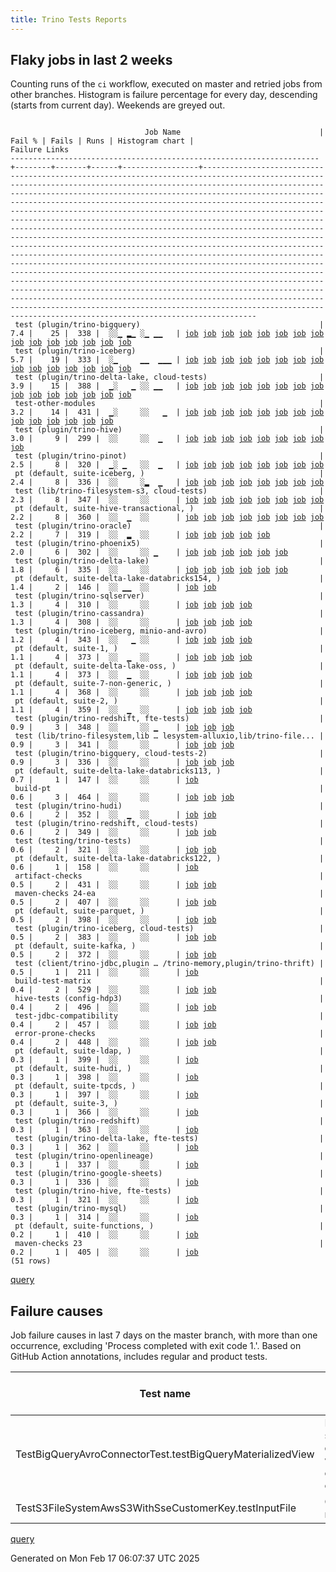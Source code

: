 ```yaml
---
title: Trino Tests Reports
---
```


## Flaky jobs in last 2 weeks

Counting runs of the `ci` workflow, executed on master and retried jobs from other branches.
Histogram is failure percentage for every day, descending (starts from current day).
Weekends are greyed out.
<pre><code>
                              Job Name                               | Fail % | Fails | Runs | Histogram chart |                                                                                                                                                                                                                                                                                                                                                                                                                                                                                                                                                                                                                  Failure Links                                                                                                                                                                                                                                                                                                                                                                                                                                                                                                                                                                                                                   
---------------------------------------------------------------------+--------+-------+------+-----------------+--------------------------------------------------------------------------------------------------------------------------------------------------------------------------------------------------------------------------------------------------------------------------------------------------------------------------------------------------------------------------------------------------------------------------------------------------------------------------------------------------------------------------------------------------------------------------------------------------------------------------------------------------------------------------------------------------------------------------------------------------------------------------------------------------------------------------------------------------------------------------------------------------------------------------------------------------------------------------------------------------------------------------------------------------------------------------------------------------------------------------------------------------------------------------------------------------------------------------------------------------
 test (plugin/trino-bigquery)                                        |    7.4 |    25 |  338 |  ░░▁ ▂▁ ░▁ ▁▁   | <a href="https://github.com/trinodb/trino/actions/runs/13326601978/job/37221159493">job</a> <a href="https://github.com/trinodb/trino/actions/runs/13330003151/job/37231689385">job</a> <a href="https://github.com/trinodb/trino/actions/runs/13279615220/job/37075283635">job</a> <a href="https://github.com/trinodb/trino/actions/runs/13279615220/job/37075283635">job</a> <a href="https://github.com/trinodb/trino/actions/runs/13283916445/job/37088292579">job</a> <a href="https://github.com/trinodb/trino/actions/runs/13285693083/job/37093854573">job</a> <a href="https://github.com/trinodb/trino/actions/runs/13292219292/job/37115668010">job</a> <a href="https://github.com/trinodb/trino/actions/runs/13256922313/job/37005321373">job</a> <a href="https://github.com/trinodb/trino/actions/runs/13256928315/job/37005330515">job</a> <a href="https://github.com/trinodb/trino/actions/runs/13256928315/job/37005330515">job</a> <a href="https://github.com/trinodb/trino/actions/runs/13256928315/job/37018935774">job</a> <a href="https://github.com/trinodb/trino/actions/runs/13256928315/job/37018935774">job</a> <a href="https://github.com/trinodb/trino/actions/runs/13233576001/job/36934582205">job</a> <a href="https://github.com/trinodb/trino/actions/runs/13233576001/job/36934582205">job</a> <a href="https://github.com/trinodb/trino/actions/runs/13217521588/job/36898564726">job</a>  
 test (plugin/trino-iceberg)                                         |    5.7 |    19 |  333 |  ░▁     ▁▁  ▁▁▁ | <a href="https://github.com/trinodb/trino/actions/runs/13345097941/job/37274600805">job</a> <a href="https://github.com/trinodb/trino/actions/runs/13264790056/job/37029780213">job</a> <a href="https://github.com/trinodb/trino/actions/runs/13240845161/job/36955763544">job</a> <a href="https://github.com/trinodb/trino/actions/runs/13249292916/job/36983216199">job</a> <a href="https://github.com/trinodb/trino/actions/runs/13230227166/job/36926312314">job</a> <a href="https://github.com/trinodb/trino/actions/runs/13213680316/job/36890371060">job</a> <a href="https://github.com/trinodb/trino/actions/runs/13176840413/job/36779602012">job</a> <a href="https://github.com/trinodb/trino/actions/runs/13176840413/job/36779602012">job</a> <a href="https://github.com/trinodb/trino/actions/runs/13152404113/job/36702134164">job</a> <a href="https://github.com/trinodb/trino/actions/runs/13152404113/job/36702134164">job</a> <a href="https://github.com/trinodb/trino/actions/runs/13166203530/job/36746888188">job</a> <a href="https://github.com/trinodb/trino/actions/runs/13166203530/job/36749732591">job</a> <a href="https://github.com/trinodb/trino/actions/runs/13166604001/job/36748230650">job</a> <a href="https://github.com/trinodb/trino/actions/runs/13135931263/job/36651287453">job</a> <a href="https://github.com/trinodb/trino/actions/runs/13143691268/job/36676738031">job</a>  
 test (plugin/trino-delta-lake, cloud-tests)                         |    3.9 |    15 |  388 |  ▁░   ▁ ░░ ▁▁   | <a href="https://github.com/trinodb/trino/actions/runs/13358122437/job/37303711769">job</a> <a href="https://github.com/trinodb/trino/actions/runs/13256928315/job/37005335619">job</a> <a href="https://github.com/trinodb/trino/actions/runs/13256928315/job/37005335619">job</a> <a href="https://github.com/trinodb/trino/actions/runs/13191578003/job/36825414927">job</a> <a href="https://github.com/trinodb/trino/actions/runs/13169891846/job/36758205083">job</a> <a href="https://github.com/trinodb/trino/actions/runs/13172177059/job/36764430882">job</a> <a href="https://github.com/trinodb/trino/actions/runs/13175970782/job/36775297945">job</a> <a href="https://github.com/trinodb/trino/actions/runs/13176185784/job/36776045487">job</a> <a href="https://github.com/trinodb/trino/actions/runs/13156786089/job/36715704710">job</a> <a href="https://github.com/trinodb/trino/actions/runs/13156863903/job/36715971216">job</a> <a href="https://github.com/trinodb/trino/actions/runs/13166604001/job/36748226724">job</a> <a href="https://github.com/trinodb/trino/actions/runs/13168203150/job/36753274862">job</a> <a href="https://github.com/trinodb/trino/actions/runs/13126550290/job/36623927885">job</a> <a href="https://github.com/trinodb/trino/actions/runs/13110701879/job/36573839668">job</a> <a href="https://github.com/trinodb/trino/actions/runs/13110701879/job/36573839668">job</a>  
 test-other-modules                                                  |    3.2 |    14 |  431 |  ▁░     ░░   ▁  | <a href="https://github.com/trinodb/trino/actions/runs/13352878211/job/37291629067">job</a> <a href="https://github.com/trinodb/trino/actions/runs/13291363144/job/37112745949">job</a> <a href="https://github.com/trinodb/trino/actions/runs/13241210804/job/36957077089">job</a> <a href="https://github.com/trinodb/trino/actions/runs/13176840413/job/36778048521">job</a> <a href="https://github.com/trinodb/trino/actions/runs/13176840413/job/36778048521">job</a> <a href="https://github.com/trinodb/trino/actions/runs/13177023036/job/36778622885">job</a> <a href="https://github.com/trinodb/trino/actions/runs/13167989346/job/36752544305">job</a> <a href="https://github.com/trinodb/trino/actions/runs/13167989346/job/36752544305">job</a> <a href="https://github.com/trinodb/trino/actions/runs/13128971428/job/36630410514">job</a> <a href="https://github.com/trinodb/trino/actions/runs/13128971428/job/36630410514">job</a> <a href="https://github.com/trinodb/trino/actions/runs/13133043112/job/36642221042">job</a> <a href="https://github.com/trinodb/trino/actions/runs/13134447787/job/36646577950">job</a> <a href="https://github.com/trinodb/trino/actions/runs/13141775736/job/36670443082">job</a> <a href="https://github.com/trinodb/trino/actions/runs/13106773501/job/36562833875">job</a>                                                                                  
 test (plugin/trino-hive)                                            |    3.0 |     9 |  299 |  ░░     ░░  ▁   | <a href="https://github.com/trinodb/trino/actions/runs/13305618970/job/37155913686">job</a> <a href="https://github.com/trinodb/trino/actions/runs/13282948600/job/37085254869">job</a> <a href="https://github.com/trinodb/trino/actions/runs/13267857372/job/37039866848">job</a> <a href="https://github.com/trinodb/trino/actions/runs/13240521435/job/36954773216">job</a> <a href="https://github.com/trinodb/trino/actions/runs/13249661228/job/36984437048">job</a> <a href="https://github.com/trinodb/trino/actions/runs/13178865252/job/36784614986">job</a> <a href="https://github.com/trinodb/trino/actions/runs/13183435844/job/36799826400">job</a> <a href="https://github.com/trinodb/trino/actions/runs/13166203530/job/36746886808">job</a> <a href="https://github.com/trinodb/trino/actions/runs/13166203530/job/36749729795">job</a>                                                                                                                                                                                                                                                                                                                                                                                                                                                                                                  
 test (plugin/trino-pinot)                                           |    2.5 |     8 |  320 |  ▁░ ▁   ░░  ▁   | <a href="https://github.com/trinodb/trino/actions/runs/13350032353/job/37285358253">job</a> <a href="https://github.com/trinodb/trino/actions/runs/13306457438/job/37158555170">job</a> <a href="https://github.com/trinodb/trino/actions/runs/13306457438/job/37158555170">job</a> <a href="https://github.com/trinodb/trino/actions/runs/13204152698/job/36863268703">job</a> <a href="https://github.com/trinodb/trino/actions/runs/13151649511/job/36700079633">job</a> <a href="https://github.com/trinodb/trino/actions/runs/13151649511/job/36700079633">job</a> <a href="https://github.com/trinodb/trino/actions/runs/13156863903/job/36715982115">job</a> <a href="https://github.com/trinodb/trino/actions/runs/13159167313/job/36723395339">job</a>                                                                                                                                                                                                                                                                                                                                                                                                                                                                                                                                                                                  
 pt (default, suite-iceberg, )                                       |    2.4 |     8 |  336 |  ░░     ░▂  ▁   | <a href="https://github.com/trinodb/trino/actions/runs/13297276364/job/37132358166">job</a> <a href="https://github.com/trinodb/trino/actions/runs/13217521588/job/36898676399">job</a> <a href="https://github.com/trinodb/trino/actions/runs/13217521588/job/36898676399">job</a> <a href="https://github.com/trinodb/trino/actions/runs/13217521588/job/36899535666">job</a> <a href="https://github.com/trinodb/trino/actions/runs/13217521588/job/36899535666">job</a> <a href="https://github.com/trinodb/trino/actions/runs/13175970782/job/36775782229">job</a> <a href="https://github.com/trinodb/trino/actions/runs/13152404113/job/36702452070">job</a> <a href="https://github.com/trinodb/trino/actions/runs/13152404113/job/36702452070">job</a>                                                                                                                                                                                                                                                                                                                                                                                                                                                                                                                                                                                  
 test (lib/trino-filesystem-s3, cloud-tests)                         |    2.3 |     8 |  347 |  ░░     ░░      | <a href="https://github.com/trinodb/trino/actions/runs/13240521435/job/36954766114">job</a> <a href="https://github.com/trinodb/trino/actions/runs/13240845161/job/36955749438">job</a> <a href="https://github.com/trinodb/trino/actions/runs/13199294168/job/36847580059">job</a> <a href="https://github.com/trinodb/trino/actions/runs/13169891846/job/36758201921">job</a> <a href="https://github.com/trinodb/trino/actions/runs/13175970782/job/36775291083">job</a> <a href="https://github.com/trinodb/trino/actions/runs/13156558262/job/36714960183">job</a> <a href="https://github.com/trinodb/trino/actions/runs/13141775736/job/36670501904">job</a> <a href="https://github.com/trinodb/trino/actions/runs/13109522937/job/36570272813">job</a>                                                                                                                                                                                                                                                                                                                                                                                                                                                                                                                                                                                  
 pt (default, suite-hive-transactional, )                            |    2.2 |     8 |  360 |  ░░  ▁  ░░      | <a href="https://github.com/trinodb/trino/actions/runs/13279615220/job/37075565223">job</a> <a href="https://github.com/trinodb/trino/actions/runs/13279615220/job/37075565223">job</a> <a href="https://github.com/trinodb/trino/actions/runs/13279615220/job/37086332521">job</a> <a href="https://github.com/trinodb/trino/actions/runs/13279615220/job/37086332521">job</a> <a href="https://github.com/trinodb/trino/actions/runs/13176840413/job/36780174066">job</a> <a href="https://github.com/trinodb/trino/actions/runs/13176840413/job/36780174066">job</a> <a href="https://github.com/trinodb/trino/actions/runs/13151388546/job/36699669200">job</a> <a href="https://github.com/trinodb/trino/actions/runs/13106773501/job/36563131620">job</a>                                                                                                                                                                                                                                                                                                                                                                                                                                                                                                                                                                                  
 test (plugin/trino-oracle)                                          |    2.2 |     7 |  319 |  ░░  ▂  ░░      | <a href="https://github.com/trinodb/trino/actions/runs/13281811748/job/37081704003">job</a> <a href="https://github.com/trinodb/trino/actions/runs/13281811748/job/37081704390">job</a> <a href="https://github.com/trinodb/trino/actions/runs/13281811748/job/37081704739">job</a> <a href="https://github.com/trinodb/trino/actions/runs/13281811748/job/37081704975">job</a> <a href="https://github.com/trinodb/trino/actions/runs/13281811748/job/37081705263">job</a>                                                                                                                                                                                                                                                                                                                                                                                                                                                                                                                                                                                                                                                                                                                                                                                                                                  
 test (plugin/trino-phoenix5)                                        |    2.0 |     6 |  302 |  ░░     ░░ ▁    | <a href="https://github.com/trinodb/trino/actions/runs/13240845161/job/36955768890">job</a> <a href="https://github.com/trinodb/trino/actions/runs/13175667898/job/36774397370">job</a> <a href="https://github.com/trinodb/trino/actions/runs/13175970782/job/36775307160">job</a> <a href="https://github.com/trinodb/trino/actions/runs/13175977326/job/36775331987">job</a> <a href="https://github.com/trinodb/trino/actions/runs/13175977326/job/36775331987">job</a> <a href="https://github.com/trinodb/trino/actions/runs/13123496106/job/36614808702">job</a>                                                                                                                                                                                                                                                                                                                                                                                                                                                                                                                                                                                                                                                                                                                                                  
 test (plugin/trino-delta-lake)                                      |    1.8 |     6 |  335 |  ░░     ░░      | <a href="https://github.com/trinodb/trino/actions/runs/13241210804/job/36957200247">job</a> <a href="https://github.com/trinodb/trino/actions/runs/13170228725/job/36759151780">job</a> <a href="https://github.com/trinodb/trino/actions/runs/13170228725/job/36759151780">job</a> <a href="https://github.com/trinodb/trino/actions/runs/13156601370/job/36715108940">job</a> <a href="https://github.com/trinodb/trino/actions/runs/13166604001/job/36748226432">job</a> <a href="https://github.com/trinodb/trino/actions/runs/13129268585/job/36631221127">job</a>                                                                                                                                                                                                                                                                                                                                                                                                                                                                                                                                                                                                                                                                                                                                                  
 pt (default, suite-delta-lake-databricks154, )                      |    1.4 |     2 |  146 |  ░░ ▁▁  ░░      | <a href="https://github.com/trinodb/trino/actions/runs/13305618970/job/37156400710">job</a> <a href="https://github.com/trinodb/trino/actions/runs/13292219292/job/37116120712">job</a>                                                                                                                                                                                                                                                                                                                                                                                                                                                                                                                                                                                                                                                                                                                                                                                                                                                                                                                                                                                                                                                                                  
 test (plugin/trino-sqlserver)                                       |    1.3 |     4 |  310 |  ░░     ░░      | <a href="https://github.com/trinodb/trino/actions/runs/13305314680/job/37154993361">job</a> <a href="https://github.com/trinodb/trino/actions/runs/13191004001/job/36823872784">job</a> <a href="https://github.com/trinodb/trino/actions/runs/13156601370/job/36715121808">job</a> <a href="https://github.com/trinodb/trino/actions/runs/13126351102/job/36623390781">job</a>                                                                                                                                                                                                                                                                                                                                                                                                                                                                                                                                                                                                                                                                                                                                                                                                                                                                                                                  
 test (plugin/trino-cassandra)                                       |    1.3 |     4 |  308 |  ░░     ░░      | <a href="https://github.com/trinodb/trino/actions/runs/13285693083/job/37093856392">job</a> <a href="https://github.com/trinodb/trino/actions/runs/13239311366/job/36951049079">job</a> <a href="https://github.com/trinodb/trino/actions/runs/13201078331/job/36853055022">job</a> <a href="https://github.com/trinodb/trino/actions/runs/13107309862/job/36564201767">job</a>                                                                                                                                                                                                                                                                                                                                                                                                                                                                                                                                                                                                                                                                                                                                                                                                                                                                                                                  
 test (plugin/trino-iceberg, minio-and-avro)                         |    1.2 |     4 |  343 |  ░░   ▁ ░░      | <a href="https://github.com/trinodb/trino/actions/runs/13270406922/job/37048334644">job</a> <a href="https://github.com/trinodb/trino/actions/runs/13270406922/job/37048334644">job</a> <a href="https://github.com/trinodb/trino/actions/runs/13201261277/job/36853676395">job</a> <a href="https://github.com/trinodb/trino/actions/runs/13156786089/job/36715708867">job</a>                                                                                                                                                                                                                                                                                                                                                                                                                                                                                                                                                                                                                                                                                                                                                                                                                                                                                                                  
 pt (default, suite-1, )                                             |    1.1 |     4 |  373 |  ░░  ▁  ░░      | <a href="https://github.com/trinodb/trino/actions/runs/13279615220/job/37075562638">job</a> <a href="https://github.com/trinodb/trino/actions/runs/13279615220/job/37075562638">job</a> <a href="https://github.com/trinodb/trino/actions/runs/13279615220/job/37086329969">job</a> <a href="https://github.com/trinodb/trino/actions/runs/13279615220/job/37086329969">job</a>                                                                                                                                                                                                                                                                                                                                                                                                                                                                                                                                                                                                                                                                                                                                                                                                                                                                                                                  
 pt (default, suite-delta-lake-oss, )                                |    1.1 |     4 |  373 |  ░░  ▁  ░░      | <a href="https://github.com/trinodb/trino/actions/runs/13279615220/job/37075571271">job</a> <a href="https://github.com/trinodb/trino/actions/runs/13279615220/job/37075571271">job</a> <a href="https://github.com/trinodb/trino/actions/runs/13279615220/job/37086339900">job</a> <a href="https://github.com/trinodb/trino/actions/runs/13279615220/job/37086339900">job</a>                                                                                                                                                                                                                                                                                                                                                                                                                                                                                                                                                                                                                                                                                                                                                                                                                                                                                                                  
 pt (default, suite-7-non-generic, )                                 |    1.1 |     4 |  368 |  ░░     ░░      | <a href="https://github.com/trinodb/trino/actions/runs/13306457438/job/37158993367">job</a> <a href="https://github.com/trinodb/trino/actions/runs/13306457438/job/37158993367">job</a> <a href="https://github.com/trinodb/trino/actions/runs/13175970782/job/36775765363">job</a> <a href="https://github.com/trinodb/trino/actions/runs/13145799349/job/36684041476">job</a>                                                                                                                                                                                                                                                                                                                                                                                                                                                                                                                                                                                                                                                                                                                                                                                                                                                                                                                  
 pt (default, suite-2, )                                             |    1.1 |     4 |  359 |  ░░  ▁  ░░      | <a href="https://github.com/trinodb/trino/actions/runs/13279615220/job/37075563637">job</a> <a href="https://github.com/trinodb/trino/actions/runs/13279615220/job/37075563637">job</a> <a href="https://github.com/trinodb/trino/actions/runs/13279615220/job/37086330714">job</a> <a href="https://github.com/trinodb/trino/actions/runs/13279615220/job/37086330714">job</a>                                                                                                                                                                                                                                                                                                                                                                                                                                                                                                                                                                                                                                                                                                                                                                                                                                                                                                                  
 test (plugin/trino-redshift, fte-tests)                             |    0.9 |     3 |  348 |  ░░     ░░ ▁    | <a href="https://github.com/trinodb/trino/actions/runs/13175977326/job/36775334377">job</a> <a href="https://github.com/trinodb/trino/actions/runs/13175977326/job/36775334377">job</a> <a href="https://github.com/trinodb/trino/actions/runs/13176185784/job/36776050187">job</a>                                                                                                                                                                                                                                                                                                                                                                                                                                                                                                                                                                                                                                                                                                                                                                                                                                                                                                                                                                                                  
 test (lib/trino-filesystem,lib … lesystem-alluxio,lib/trino-file... |    0.9 |     3 |  341 |  ░░     ░░      | <a href="https://github.com/trinodb/trino/actions/runs/13284125497/job/37088935092">job</a> <a href="https://github.com/trinodb/trino/actions/runs/13204152698/job/36863248044">job</a> <a href="https://github.com/trinodb/trino/actions/runs/13185991239/job/36808138234">job</a>                                                                                                                                                                                                                                                                                                                                                                                                                                                                                                                                                                                                                                                                                                                                                                                                                                                                                                                                                                                                  
 test (plugin/trino-bigquery, cloud-tests-2)                         |    0.9 |     3 |  336 |  ░░     ░░      | <a href="https://github.com/trinodb/trino/actions/runs/13308886918/job/37166240681">job</a> <a href="https://github.com/trinodb/trino/actions/runs/13285693083/job/37093855259">job</a> <a href="https://github.com/trinodb/trino/actions/runs/13175970782/job/36775295635">job</a>                                                                                                                                                                                                                                                                                                                                                                                                                                                                                                                                                                                                                                                                                                                                                                                                                                                                                                                                                                                                  
 pt (default, suite-delta-lake-databricks113, )                      |    0.7 |     1 |  147 |  ░░     ░░      | <a href="https://github.com/trinodb/trino/actions/runs/13183435844/job/36800477798">job</a>                                                                                                                                                                                                                                                                                                                                                                                                                                                                                                                                                                                                                                                                                                                                                                                                                                                                                                                                                                                                                                                                                                                                                                  
 build-pt                                                            |    0.6 |     3 |  464 |  ░░     ░░      | <a href="https://github.com/trinodb/trino/actions/runs/13283916445/job/37088222752">job</a> <a href="https://github.com/trinodb/trino/actions/runs/13176840413/job/36778047740">job</a> <a href="https://github.com/trinodb/trino/actions/runs/13176840413/job/36778047740">job</a>                                                                                                                                                                                                                                                                                                                                                                                                                                                                                                                                                                                                                                                                                                                                                                                                                                                                                                                                                                                                  
 test (plugin/trino-hudi)                                            |    0.6 |     2 |  352 |  ░░  ▁  ░░      | <a href="https://github.com/trinodb/trino/actions/runs/13295908699/job/37127774262">job</a> <a href="https://github.com/trinodb/trino/actions/runs/13295908699/job/37127774262">job</a>                                                                                                                                                                                                                                                                                                                                                                                                                                                                                                                                                                                                                                                                                                                                                                                                                                                                                                                                                                                                                                                                                  
 test (plugin/trino-redshift, cloud-tests)                           |    0.6 |     2 |  349 |  ░░     ░░      | <a href="https://github.com/trinodb/trino/actions/runs/13176185784/job/36776049877">job</a> <a href="https://github.com/trinodb/trino/actions/runs/13126550290/job/36623934608">job</a>                                                                                                                                                                                                                                                                                                                                                                                                                                                                                                                                                                                                                                                                                                                                                                                                                                                                                                                                                                                                                                                                                  
 test (testing/trino-tests)                                          |    0.6 |     2 |  321 |  ░░     ░░      | <a href="https://github.com/trinodb/trino/actions/runs/13292219292/job/37115690078">job</a> <a href="https://github.com/trinodb/trino/actions/runs/13156786089/job/36715717009">job</a>                                                                                                                                                                                                                                                                                                                                                                                                                                                                                                                                                                                                                                                                                                                                                                                                                                                                                                                                                                                                                                                                                  
 pt (default, suite-delta-lake-databricks122, )                      |    0.6 |     1 |  158 |  ░░     ░░      | <a href="https://github.com/trinodb/trino/actions/runs/13172177059/job/36764697455">job</a>                                                                                                                                                                                                                                                                                                                                                                                                                                                                                                                                                                                                                                                                                                                                                                                                                                                                                                                                                                                                                                                                                                                                                                  
 artifact-checks                                                     |    0.5 |     2 |  431 |  ░░     ░░      | <a href="https://github.com/trinodb/trino/actions/runs/13231377577/job/36929039115">job</a> <a href="https://github.com/trinodb/trino/actions/runs/13155548398/job/36711737297">job</a>                                                                                                                                                                                                                                                                                                                                                                                                                                                                                                                                                                                                                                                                                                                                                                                                                                                                                                                                                                                                                                                                                  
 maven-checks 24-ea                                                  |    0.5 |     2 |  407 |  ░░     ░░      | <a href="https://github.com/trinodb/trino/actions/runs/13176840413/job/36778045733">job</a> <a href="https://github.com/trinodb/trino/actions/runs/13176840413/job/36778045733">job</a>                                                                                                                                                                                                                                                                                                                                                                                                                                                                                                                                                                                                                                                                                                                                                                                                                                                                                                                                                                                                                                                                                  
 pt (default, suite-parquet, )                                       |    0.5 |     2 |  398 |  ░░     ░░      | <a href="https://github.com/trinodb/trino/actions/runs/13175667898/job/36774867265">job</a> <a href="https://github.com/trinodb/trino/actions/runs/13176185784/job/36776666401">job</a>                                                                                                                                                                                                                                                                                                                                                                                                                                                                                                                                                                                                                                                                                                                                                                                                                                                                                                                                                                                                                                                                                  
 test (plugin/trino-iceberg, cloud-tests)                            |    0.5 |     2 |  383 |  ░░     ░░      | <a href="https://github.com/trinodb/trino/actions/runs/13176185784/job/36776048191">job</a> <a href="https://github.com/trinodb/trino/actions/runs/13156863903/job/36715977166">job</a>                                                                                                                                                                                                                                                                                                                                                                                                                                                                                                                                                                                                                                                                                                                                                                                                                                                                                                                                                                                                                                                                                  
 pt (default, suite-kafka, )                                         |    0.5 |     2 |  372 |  ░░     ░░      | <a href="https://github.com/trinodb/trino/actions/runs/13172095246/job/36764458353">job</a> <a href="https://github.com/trinodb/trino/actions/runs/13172095246/job/36764458353">job</a>                                                                                                                                                                                                                                                                                                                                                                                                                                                                                                                                                                                                                                                                                                                                                                                                                                                                                                                                                                                                                                                                                  
 test (client/trino-jdbc,plugin … /trino-memory,plugin/trino-thrift) |    0.5 |     1 |  211 |  ░░     ░░      | <a href="https://github.com/trinodb/trino/actions/runs/13201111868/job/36853171010">job</a>                                                                                                                                                                                                                                                                                                                                                                                                                                                                                                                                                                                                                                                                                                                                                                                                                                                                                                                                                                                                                                                                                                                                                                  
 build-test-matrix                                                   |    0.4 |     2 |  529 |  ░░     ░░      | <a href="https://github.com/trinodb/trino/actions/runs/13176840413/job/36778047354">job</a> <a href="https://github.com/trinodb/trino/actions/runs/13176840413/job/36778047354">job</a>                                                                                                                                                                                                                                                                                                                                                                                                                                                                                                                                                                                                                                                                                                                                                                                                                                                                                                                                                                                                                                                                                  
 hive-tests (config-hdp3)                                            |    0.4 |     2 |  496 |  ░░     ░░      | <a href="https://github.com/trinodb/trino/actions/runs/13176840413/job/36778048051">job</a> <a href="https://github.com/trinodb/trino/actions/runs/13176840413/job/36778048051">job</a>                                                                                                                                                                                                                                                                                                                                                                                                                                                                                                                                                                                                                                                                                                                                                                                                                                                                                                                                                                                                                                                                                  
 test-jdbc-compatibility                                             |    0.4 |     2 |  457 |  ░░     ░░      | <a href="https://github.com/trinodb/trino/actions/runs/13256928315/job/37005295307">job</a> <a href="https://github.com/trinodb/trino/actions/runs/13256928315/job/37005295307">job</a>                                                                                                                                                                                                                                                                                                                                                                                                                                                                                                                                                                                                                                                                                                                                                                                                                                                                                                                                                                                                                                                                                  
 error-prone-checks                                                  |    0.4 |     2 |  448 |  ░░     ░░      | <a href="https://github.com/trinodb/trino/actions/runs/13176840413/job/36778046568">job</a> <a href="https://github.com/trinodb/trino/actions/runs/13176840413/job/36778046568">job</a>                                                                                                                                                                                                                                                                                                                                                                                                                                                                                                                                                                                                                                                                                                                                                                                                                                                                                                                                                                                                                                                                                  
 pt (default, suite-ldap, )                                          |    0.3 |     1 |  399 |  ░░     ░░      | <a href="https://github.com/trinodb/trino/actions/runs/13175970782/job/36775778328">job</a>                                                                                                                                                                                                                                                                                                                                                                                                                                                                                                                                                                                                                                                                                                                                                                                                                                                                                                                                                                                                                                                                                                                                                                  
 pt (default, suite-hudi, )                                          |    0.3 |     1 |  398 |  ░░     ░░      | <a href="https://github.com/trinodb/trino/actions/runs/13175667898/job/36774872428">job</a>                                                                                                                                                                                                                                                                                                                                                                                                                                                                                                                                                                                                                                                                                                                                                                                                                                                                                                                                                                                                                                                                                                                                                                  
 pt (default, suite-tpcds, )                                         |    0.3 |     1 |  397 |  ░░     ░░      | <a href="https://github.com/trinodb/trino/actions/runs/13156903883/job/36716737417">job</a>                                                                                                                                                                                                                                                                                                                                                                                                                                                                                                                                                                                                                                                                                                                                                                                                                                                                                                                                                                                                                                                                                                                                                                  
 pt (default, suite-3, )                                             |    0.3 |     1 |  366 |  ░░     ░░      | <a href="https://github.com/trinodb/trino/actions/runs/13145799349/job/36684040290">job</a>                                                                                                                                                                                                                                                                                                                                                                                                                                                                                                                                                                                                                                                                                                                                                                                                                                                                                                                                                                                                                                                                                                                                                                  
 test (plugin/trino-redshift)                                        |    0.3 |     1 |  363 |  ░░     ░░      | <a href="https://github.com/trinodb/trino/actions/runs/13176185784/job/36776049565">job</a>                                                                                                                                                                                                                                                                                                                                                                                                                                                                                                                                                                                                                                                                                                                                                                                                                                                                                                                                                                                                                                                                                                                                                                  
 test (plugin/trino-delta-lake, fte-tests)                           |    0.3 |     1 |  362 |  ░░     ░░      | <a href="https://github.com/trinodb/trino/actions/runs/13156786089/job/36715705011">job</a>                                                                                                                                                                                                                                                                                                                                                                                                                                                                                                                                                                                                                                                                                                                                                                                                                                                                                                                                                                                                                                                                                                                                                                  
 test (plugin/trino-openlineage)                                     |    0.3 |     1 |  337 |  ░░     ░░      | <a href="https://github.com/trinodb/trino/actions/runs/13292219292/job/37115681600">job</a>                                                                                                                                                                                                                                                                                                                                                                                                                                                                                                                                                                                                                                                                                                                                                                                                                                                                                                                                                                                                                                                                                                                                                                  
 test (plugin/trino-google-sheets)                                   |    0.3 |     1 |  336 |  ░░     ░░      | <a href="https://github.com/trinodb/trino/actions/runs/13156863903/job/36715974950">job</a>                                                                                                                                                                                                                                                                                                                                                                                                                                                                                                                                                                                                                                                                                                                                                                                                                                                                                                                                                                                                                                                                                                                                                                  
 test (plugin/trino-hive, fte-tests)                                 |    0.3 |     1 |  321 |  ░░     ░░      | <a href="https://github.com/trinodb/trino/actions/runs/13175667898/job/36774390617">job</a>                                                                                                                                                                                                                                                                                                                                                                                                                                                                                                                                                                                                                                                                                                                                                                                                                                                                                                                                                                                                                                                                                                                                                                  
 test (plugin/trino-mysql)                                           |    0.3 |     1 |  314 |  ░░     ░░      | <a href="https://github.com/trinodb/trino/actions/runs/13127482411/job/36626500977">job</a>                                                                                                                                                                                                                                                                                                                                                                                                                                                                                                                                                                                                                                                                                                                                                                                                                                                                                                                                                                                                                                                                                                                                                                  
 pt (default, suite-functions, )                                     |    0.2 |     1 |  410 |  ░░     ░░      | <a href="https://github.com/trinodb/trino/actions/runs/13170853760/job/36761114356">job</a>                                                                                                                                                                                                                                                                                                                                                                                                                                                                                                                                                                                                                                                                                                                                                                                                                                                                                                                                                                                                                                                                                                                                                                  
 maven-checks 23                                                     |    0.2 |     1 |  405 |  ░░     ░░      | <a href="https://github.com/trinodb/trino/actions/runs/13267857372/job/37039780303">job</a>                                                                                                                                                                                                                                                                                                                                                                                                                                                                                                                                                                                                                                                                                                                                                                                                                                                                                                                                                                                                                                                                                                                                                                  
(51 rows)
</code></pre>
[query](https://github.com/trinodb/reports/blob/6527a06f56f62c5490fe278b2ea371aacd800484/sql/tests/jobs.sql)

## Failure causes

Job failure causes in last 7 days on the master branch, with more than one occurrence,
excluding 'Process completed with exit code 1.'.
Based on GitHub Action annotations, includes regular and product tests.

| Test name                                                  | Message                                             | Test failures | Run failures | % of runs | First seen at           | Last seen at            | Failure Links                                                                                                                                                                                                                                                                                                                    |
| ---------------------------------------------------------- | --------------------------------------------------- | -------------:| ------------:| ---------:| ----------------------- | ----------------------- | -------------------------------------------------------------------------------------------------------------------------------------------------------------------------------------------------------------------------------------------------------------------------------------------------------------------------------- |
| TestBigQueryAvroConnectorTest.testBigQueryMaterializedView | No valid spans, queries were executing concurrently |             4 |            4 |       0.7 | 2025-02-10 04:49:58.000 | 2025-02-12 18:42:05.000 | <a href="https://github.com/trinodb/trino/actions/runs/13233576001/job/36934582205">job</a> <a href="https://github.com/trinodb/trino/actions/runs/13256922313/job/37005321373">job</a> <a href="https://github.com/trinodb/trino/actions/runs/13256928315/job/37005330515">job</a> <a href="https://github.com/trinodb/trino/actions/runs/13292219292/job/37115668010">job</a>  |
| TestS3FileSystemAwsS3WithSseCustomerKey.testInputFile      | Connection reset                                    |             2 |            2 |       0.3 | 2025-02-10 12:21:18.000 | 2025-02-10 12:39:06.000 | <a href="https://github.com/trinodb/trino/actions/runs/13240521435/job/36954766114">job</a> <a href="https://github.com/trinodb/trino/actions/runs/13240845161/job/36955749438">job</a>                                                                                                                                                                  |

[query](https://github.com/trinodb/reports/blob/6527a06f56f62c5490fe278b2ea371aacd800484/sql/tests/annotations.sql)

Generated on Mon Feb 17 06:07:37 UTC 2025
